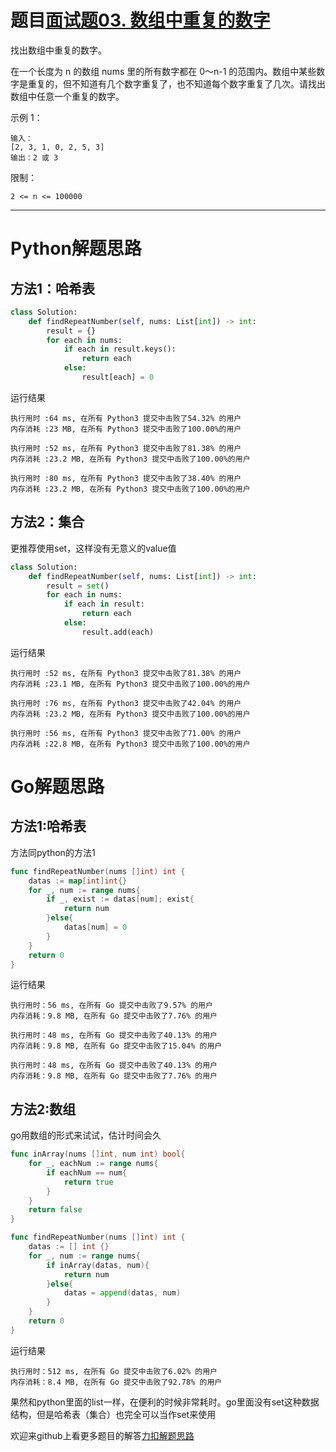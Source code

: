 # 题目[面试题03. 数组中重复的数字](https://leetcode-cn.com/problems/shu-zu-zhong-zhong-fu-de-shu-zi-lcof/)

找出数组中重复的数字。


在一个长度为 n 的数组 nums 里的所有数字都在 0～n-1 的范围内。数组中某些数字是重复的，但不知道有几个数字重复了，也不知道每个数字重复了几次。请找出数组中任意一个重复的数字。

示例 1：

```
输入：
[2, 3, 1, 0, 2, 5, 3]
输出：2 或 3 
```

限制：

```
2 <= n <= 100000
```



*****

# Python解题思路

## 方法1：哈希表

```python
class Solution:
    def findRepeatNumber(self, nums: List[int]) -> int:
        result = {}
        for each in nums:
            if each in result.keys():
                return each
            else:
                result[each] = 0
```

运行结果

```
执行用时 :64 ms, 在所有 Python3 提交中击败了54.32% 的用户
内存消耗 :23 MB, 在所有 Python3 提交中击败了100.00%的用户

执行用时 :52 ms, 在所有 Python3 提交中击败了81.38% 的用户
内存消耗 :23.2 MB, 在所有 Python3 提交中击败了100.00%的用户

执行用时 :80 ms, 在所有 Python3 提交中击败了38.40% 的用户
内存消耗 :23.2 MB, 在所有 Python3 提交中击败了100.00%的用户
```

## 方法2：集合

更推荐使用set，这样没有无意义的value值

```python
class Solution:
    def findRepeatNumber(self, nums: List[int]) -> int:
        result = set()
        for each in nums:
            if each in result:
                return each
            else:
                result.add(each)
```

运行结果

```
执行用时 :52 ms, 在所有 Python3 提交中击败了81.38% 的用户
内存消耗 :23.1 MB, 在所有 Python3 提交中击败了100.00%的用户

执行用时 :76 ms, 在所有 Python3 提交中击败了42.04% 的用户
内存消耗 :23.2 MB, 在所有 Python3 提交中击败了100.00%的用户

执行用时 :56 ms, 在所有 Python3 提交中击败了71.00% 的用户
内存消耗 :22.8 MB, 在所有 Python3 提交中击败了100.00%的用户
```

# Go解题思路

## 方法1:哈希表

方法同python的方法1

```go
func findRepeatNumber(nums []int) int {
    datas := map[int]int{}
    for _, num := range nums{
        if _, exist := datas[num]; exist{
            return num
        }else{
            datas[num] = 0
        }
    }
    return 0
}
```

运行结果

```
执行用时：56 ms, 在所有 Go 提交中击败了9.57% 的用户
内存消耗：9.8 MB, 在所有 Go 提交中击败了7.76% 的用户

执行用时：48 ms, 在所有 Go 提交中击败了40.13% 的用户
内存消耗：9.8 MB, 在所有 Go 提交中击败了15.04% 的用户

执行用时：48 ms, 在所有 Go 提交中击败了40.13% 的用户
内存消耗：9.8 MB, 在所有 Go 提交中击败了7.76% 的用户
```

## 方法2:数组

go用数组的形式来试试，估计时间会久

```go
func inArray(nums []int, num int) bool{
    for _, eachNum := range nums{
        if eachNum == num{
            return true
        }
    }
    return false
}

func findRepeatNumber(nums []int) int {
    datas := [] int {}
    for _, num := range nums{
        if inArray(datas, num){
            return num
        }else{
            datas = append(datas, num)
        }
    }
    return 0
}
```

运行结果

```
执行用时：512 ms, 在所有 Go 提交中击败了6.02% 的用户
内存消耗：8.4 MB, 在所有 Go 提交中击败了92.78% 的用户
```

果然和python里面的list一样，在便利的时候非常耗时。go里面没有set这种数据结构，但是哈希表（集合）也完全可以当作set来使用

欢迎来github上看更多题目的解答[力扣解题思路](https://github.com/WRAllen/LeetCode)

  

